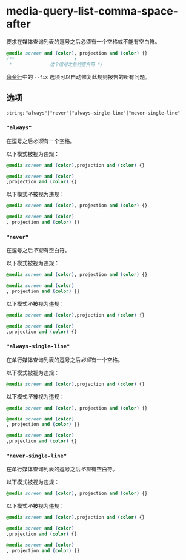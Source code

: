 # media-query-list-comma-space-after

要求在媒体查询列表的逗号之后必须有一个空格或不能有空白符。

```css
@media screen and (color), projection and (color) {}
/**                      ↑
 *              这个逗号之后的空白符 */
```

[命令行](../../../docs/user-guide/cli.md#自动修复错误)中的 `--fix` 选项可以自动修复此规则报告的所有问题。

## 选项

`string`: `"always"|"never"|"always-single-line"|"never-single-line"`

### `"always"`

在逗号之后*必须*有一个空格。

以下模式被视为违规：

```css
@media screen and (color),projection and (color) {}
```

```css
@media screen and (color)
,projection and (color) {}
```

以下模式*不*被视为违规：

```css
@media screen and (color), projection and (color) {}
```

```css
@media screen and (color)
, projection and (color) {}
```

### `"never"`

在逗号之后*不能*有空白符。

以下模式被视为违规：

```css
@media screen and (color), projection and (color) {}
```

```css
@media screen and (color)
, projection and (color) {}
```

以下模式*不*被视为违规：

```css
@media screen and (color),projection and (color) {}
```

```css
@media screen and (color)
,projection and (color) {}
```

### `"always-single-line"`

在单行媒体查询列表的逗号之后*必须*有一个空格。

以下模式被视为违规：

```css
@media screen and (color),projection and (color) {}
```

以下模式*不*被视为违规：

```css
@media screen and (color), projection and (color) {}
```

```css
@media screen and (color)
, projection and (color) {}
```

```css
@media screen and (color)
,projection and (color) {}
```

### `"never-single-line"`

在单行媒体查询列表的逗号之后*不能*有空白符。

以下模式被视为违规：

```css
@media screen and (color), projection and (color) {}
```

以下模式*不*被视为违规：

```css
@media screen and (color),projection and (color) {}
```

```css
@media screen and (color)
,projection and (color) {}
```

```css
@media screen and (color)
, projection and (color) {}
```
